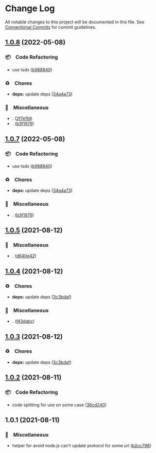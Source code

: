 # Change Log

All notable changes to this project will be documented in this file.
See [Conventional Commits](https://conventionalcommits.org) for commit guidelines.

## [1.0.8](https://github.com/bluelovers/ws-http/compare/replace-url-protocol@1.0.5...replace-url-protocol@1.0.8) (2022-05-08)


### 📦　Code Refactoring

* use tsdx ([b988840](https://github.com/bluelovers/ws-http/commit/b9888400f8f133f2bc6fd9dad22130deebdb697b))


### ♻️　Chores

* **deps:** update deps ([34a4a73](https://github.com/bluelovers/ws-http/commit/34a4a73455fcde24f299dff1d321020d6d4e8064))


### 🔖　Miscellaneous

* . ([2f7e1fd](https://github.com/bluelovers/ws-http/commit/2f7e1fd28e1568e987b6d2594a6627c6b71ca104))
* . ([b3f1979](https://github.com/bluelovers/ws-http/commit/b3f1979e1c28dfc67017ec8979b031e352a7bf25))





## [1.0.7](https://github.com/bluelovers/ws-http/compare/replace-url-protocol@1.0.5...replace-url-protocol@1.0.7) (2022-05-08)


### 📦　Code Refactoring

* use tsdx ([b988840](https://github.com/bluelovers/ws-http/commit/b9888400f8f133f2bc6fd9dad22130deebdb697b))


### ♻️　Chores

* **deps:** update deps ([34a4a73](https://github.com/bluelovers/ws-http/commit/34a4a73455fcde24f299dff1d321020d6d4e8064))


### 🔖　Miscellaneous

* . ([b3f1979](https://github.com/bluelovers/ws-http/commit/b3f1979e1c28dfc67017ec8979b031e352a7bf25))





## [1.0.5](https://github.com/bluelovers/ws-http/compare/replace-url-protocol@1.0.4...replace-url-protocol@1.0.5) (2021-08-12)


### 🔖　Miscellaneous

* . ([d640e42](https://github.com/bluelovers/ws-http/commit/d640e429aa213cf37993aac4a44dbc162bc368b4))





## [1.0.4](https://github.com/bluelovers/ws-http/compare/replace-url-protocol@1.0.2...replace-url-protocol@1.0.4) (2021-08-12)


### ♻️　Chores

* **deps:** update deps ([3c3bdaf](https://github.com/bluelovers/ws-http/commit/3c3bdaf498061eabdbe45f87886eaa3aa8ff30ea))


### 🔖　Miscellaneous

* . ([f43dabc](https://github.com/bluelovers/ws-http/commit/f43dabcd2c55a2197dd658eec39c59db5cde024f))





## [1.0.3](https://github.com/bluelovers/ws-http/compare/replace-url-protocol@1.0.2...replace-url-protocol@1.0.3) (2021-08-12)


### ♻️　Chores

* **deps:** update deps ([3c3bdaf](https://github.com/bluelovers/ws-http/commit/3c3bdaf498061eabdbe45f87886eaa3aa8ff30ea))





## [1.0.2](https://github.com/bluelovers/ws-http/compare/replace-url-protocol@1.0.1...replace-url-protocol@1.0.2) (2021-08-11)


### 📦　Code Refactoring

* code splitting for use on some case ([36cd240](https://github.com/bluelovers/ws-http/commit/36cd240b5dca662b6a5bb1ee681e320715b8cf02))





## 1.0.1 (2021-08-11)


### 🔖　Miscellaneous

* helper for avoid node.js can't update protocol for some url ([b2cc798](https://github.com/bluelovers/ws-http/commit/b2cc79858fcd2244d5a2e330c9f2bc3c5736bba2))
